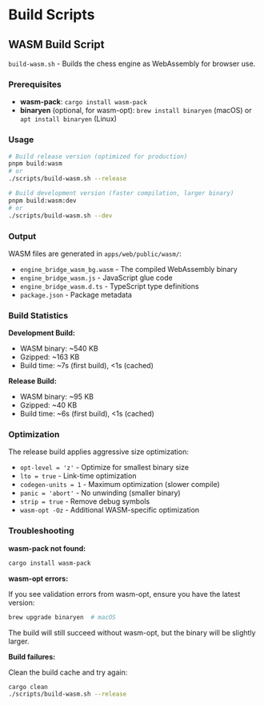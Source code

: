 # Build Scripts

## WASM Build Script

`build-wasm.sh` - Builds the chess engine as WebAssembly for browser use.

### Prerequisites

- **wasm-pack**: `cargo install wasm-pack`
- **binaryen** (optional, for wasm-opt): `brew install binaryen` (macOS) or `apt install binaryen` (Linux)

### Usage

```bash
# Build release version (optimized for production)
pnpm build:wasm
# or
./scripts/build-wasm.sh --release

# Build development version (faster compilation, larger binary)
pnpm build:wasm:dev
# or
./scripts/build-wasm.sh --dev
```

### Output

WASM files are generated in `apps/web/public/wasm/`:

- `engine_bridge_wasm_bg.wasm` - The compiled WebAssembly binary
- `engine_bridge_wasm.js` - JavaScript glue code
- `engine_bridge_wasm.d.ts` - TypeScript type definitions
- `package.json` - Package metadata

### Build Statistics

**Development Build:**

- WASM binary: ~540 KB
- Gzipped: ~163 KB
- Build time: ~7s (first build), <1s (cached)

**Release Build:**

- WASM binary: ~95 KB
- Gzipped: ~40 KB
- Build time: ~6s (first build), <1s (cached)

### Optimization

The release build applies aggressive size optimization:

- `opt-level = 'z'` - Optimize for smallest binary size
- `lto = true` - Link-time optimization
- `codegen-units = 1` - Maximum optimization (slower compile)
- `panic = 'abort'` - No unwinding (smaller binary)
- `strip = true` - Remove debug symbols
- `wasm-opt -Oz` - Additional WASM-specific optimization

### Troubleshooting

**wasm-pack not found:**

```bash
cargo install wasm-pack
```

**wasm-opt errors:**

If you see validation errors from wasm-opt, ensure you have the latest version:

```bash
brew upgrade binaryen  # macOS
```

The build will still succeed without wasm-opt, but the binary will be slightly larger.

**Build failures:**

Clean the build cache and try again:

```bash
cargo clean
./scripts/build-wasm.sh --release
```
